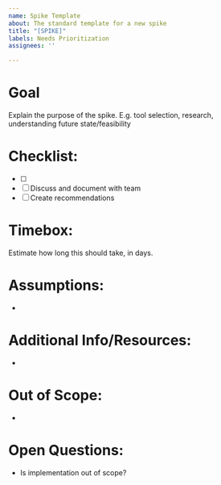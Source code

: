 ```yaml
---
name: Spike Template
about: The standard template for a new spike
title: "[SPIKE]"
labels: Needs Prioritization
assignees: ''

---
```


# Goal
Explain the purpose of the spike. E.g. tool selection, research, understanding future state/feasibility

# Checklist:
- [ ] <item here>
- [ ] Discuss and document with team
- [ ] Create recommendations

# Timebox:
Estimate how long this should take, in days.

# Assumptions:
- 

# Additional Info/Resources:
-

# Out of Scope:
-

# Open Questions:
- Is implementation out of scope?
